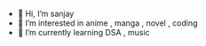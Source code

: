 - 👋 Hi, I’m sanjay
- 👀 I’m interested in anime , manga , novel , coding
- 🌱 I’m currently learning DSA , music

<!---
sanjay-kr-commit/sanjay-kr-commit is a ✨ special ✨ repository because its `README.md` (this file) appears on your GitHub profile.
You can click the Preview link to take a look at your changes.
--->
